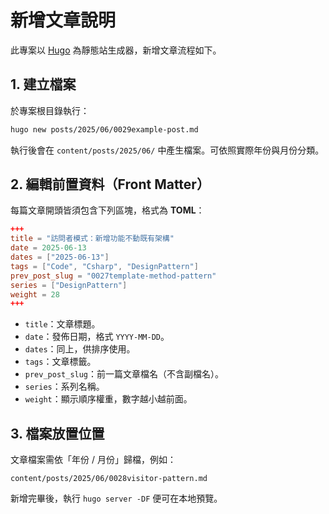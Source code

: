 # 新增文章說明

此專案以 [Hugo](https://gohugo.io/) 為靜態站生成器，新增文章流程如下。

## 1. 建立檔案

於專案根目錄執行：

```bash
hugo new posts/2025/06/0029example-post.md
```

執行後會在 `content/posts/2025/06/` 中產生檔案。可依照實際年份與月份分類。

## 2. 編輯前置資料（Front Matter）

每篇文章開頭皆須包含下列區塊，格式為 **TOML**：

```toml
+++
title = "訪問者模式：新增功能不動既有架構"
date = 2025-06-13
dates = ["2025-06-13"]
tags = ["Code", "Csharp", "DesignPattern"]
prev_post_slug = "0027template-method-pattern"
series = ["DesignPattern"]
weight = 28
+++
```

- `title`：文章標題。
- `date`：發佈日期，格式 `YYYY-MM-DD`。
- `dates`：同上，供排序使用。
- `tags`：文章標籤。
- `prev_post_slug`：前一篇文章檔名（不含副檔名）。
- `series`：系列名稱。
- `weight`：顯示順序權重，數字越小越前面。

## 3. 檔案放置位置

文章檔案需依「年份 / 月份」歸檔，例如：

```
content/posts/2025/06/0028visitor-pattern.md
```

新增完畢後，執行 `hugo server -DF` 便可在本地預覽。

